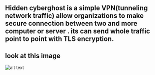 ## Hidden cyberghost is a simple VPN(tunneling network traffic) allow organizations to make secure connection between two and more computer or server . its can send whole traffic point to point with TLS encryption.

## look at this image 
![alt text](http://url/to/img.png)
